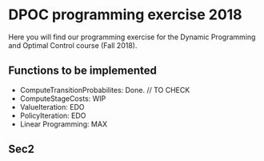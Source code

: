 # DPOC programming exercise 2018

Here you will find our programming exercise for the Dynamic Programming and Optimal Control course (Fall 2018).

## Functions to be implemented

* ComputeTransitionProbabilites: Done. // TO CHECK
* ComputeStageCosts: WIP
* ValueIteration: EDO
* PolicyIteration: EDO
* Linear Programming: MAX

## Sec2
